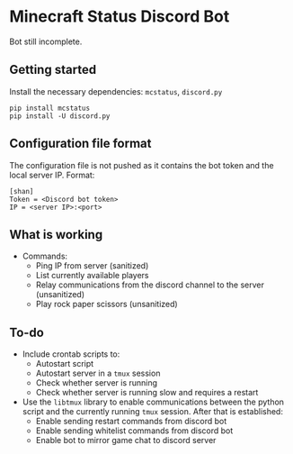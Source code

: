 # Minecraft Status Discord Bot
Bot still incomplete.

## Getting started
Install the necessary dependencies: `mcstatus`, `discord.py`
```
pip install mcstatus
pip install -U discord.py
```

## Configuration file format
The configuration file is not pushed as it contains the bot token and the local server IP.
Format:
```
[shan]
Token = <Discord bot token>
IP = <server IP>:<port>
```

## What is working
- Commands:
  - Ping IP from server (sanitized)
  - List currently available players
  - Relay communications from the discord channel to the server (unsanitized)
  - Play rock paper scissors (unsanitized)
  
## To-do
- Include crontab scripts to:
  - Autostart script
  - Autostart server in a `tmux` session
  - Check whether server is running
  - Check whether server is running slow and requires a restart
- Use the `libtmux` library to enable communications between the python script and the currently running `tmux` session. After that is established:
  - Enable sending restart commands from discord bot
  - Enable sending whitelist commands from discord bot
  - Enable bot to mirror game chat to discord server